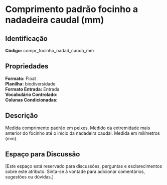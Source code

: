 # Comprimento padrão focinho a nadadeira caudal (mm)

## Identificação
**Código:** compr_focinho_nadad_cauda_mm

## Propriedades
**Formato:** Float  
**Planilha:** biodiversidade  
**Formato Entrada:** Entrada  
**Vocabulário Controlado:**   
**Colunas Condicionadas:**   

## Descrição
Medida comprimento padrão em peixes. Medido da extremidade mais anterior do focinho até o início da nadadeira caudal. Medida em milímetros (mm).

## Espaço para Discussão
[Este espaço está reservado para discussões, perguntas e esclarecimentos sobre este atributo. Sinta-se à vontade para adicionar comentários, sugestões ou dúvidas.]
